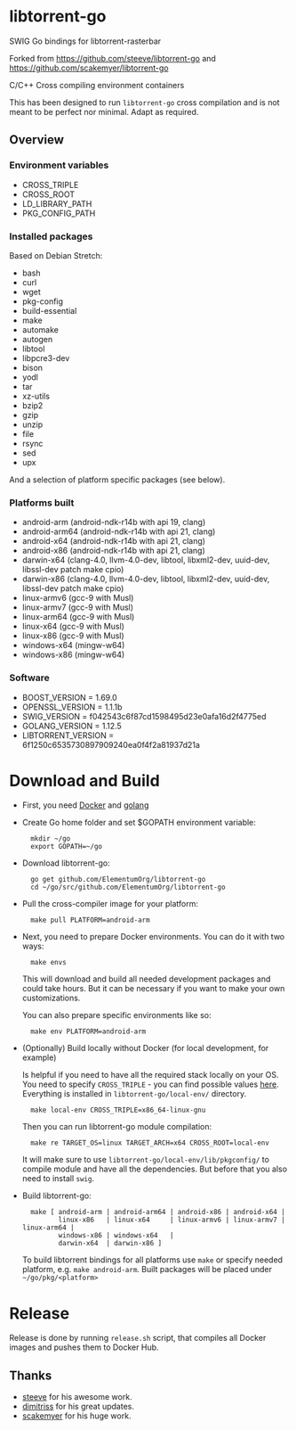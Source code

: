 libtorrent-go 
=============

SWIG Go bindings for libtorrent-rasterbar

Forked from <https://github.com/steeve/libtorrent-go> and <https://github.com/scakemyer/libtorrent-go>


C/C++ Cross compiling environment containers

This has been designed to run `libtorrent-go` cross compilation and is not meant to be perfect nor minimal. Adapt as required.

## Overview

### Environment variables

- CROSS_TRIPLE
- CROSS_ROOT
- LD_LIBRARY_PATH
- PKG_CONFIG_PATH

### Installed packages

Based on Debian Stretch:
- bash
- curl
- wget
- pkg-config
- build-essential
- make
- automake
- autogen
- libtool
- libpcre3-dev
- bison
- yodl
- tar
- xz-utils
- bzip2
- gzip
- unzip
- file
- rsync
- sed
- upx

And a selection of platform specific packages (see below).

### Platforms built

- android-arm (android-ndk-r14b with api 19, clang)
- android-arm64 (android-ndk-r14b with api 21, clang)
- android-x64 (android-ndk-r14b with api 21, clang)
- android-x86 (android-ndk-r14b with api 21, clang)
- darwin-x64 (clang-4.0, llvm-4.0-dev, libtool, libxml2-dev, uuid-dev, libssl-dev patch make cpio)
- darwin-x86 (clang-4.0, llvm-4.0-dev, libtool, libxml2-dev, uuid-dev, libssl-dev patch make cpio)
- linux-armv6 (gcc-9 with Musl)
- linux-armv7 (gcc-9 with Musl)
- linux-arm64 (gcc-9 with Musl)
- linux-x64 (gcc-9 with Musl)
- linux-x86 (gcc-9 with Musl)
- windows-x64 (mingw-w64)
- windows-x86 (mingw-w64)

### Software

+ BOOST_VERSION = 1.69.0
+ OPENSSL_VERSION = 1.1.1b
+ SWIG_VERSION = f042543c6f87cd1598495d23e0afa16d2f4775ed
+ GOLANG_VERSION = 1.12.5
+ LIBTORRENT_VERSION = 6f1250c6535730897909240ea0f4f2a81937d21a


# Download and Build

+ First, you need [Docker](https://docs.docker.com/engine/installation/) and [golang](https://golang.org/doc/install)

+ Create Go home folder and set $GOPATH environment variable:

        mkdir ~/go
        export GOPATH=~/go

+ Download libtorrent-go:

        go get github.com/ElementumOrg/libtorrent-go
        cd ~/go/src/github.com/ElementumOrg/libtorrent-go

+ Pull the cross-compiler image for your platform:

        make pull PLATFORM=android-arm

+ Next, you need to prepare Docker environments. You can do it with two ways:

        make envs

    This will download and build all needed development packages and could take hours. But it can be necessary if you want to make your own customizations.

    You can also prepare specific environments like so:

        make env PLATFORM=android-arm

+ (Optionally) Build locally without Docker (for local development, for example)

    Is helpful if you need to have all the required stack locally on your OS.
    You need to specify `CROSS_TRIPLE` - you can find possible values [here](https://github.com/ElementumOrg/cross-compiler/tree/master/docker).
    Everything is installed in `libtorrent-go/local-env/` directory.

        make local-env CROSS_TRIPLE=x86_64-linux-gnu

    Then you can run libtorrent-go module compilation:

        make re TARGET_OS=linux TARGET_ARCH=x64 CROSS_ROOT=local-env

    It will make sure to use `libtorrent-go/local-env/lib/pkgconfig/` to compile module and have all the dependencies.
    But before that you also need to install `swig`.

+ Build libtorrent-go:

        make [ android-arm | android-arm64 | android-x86 | android-x64 |
               linux-x86   | linux-x64     | linux-armv6 | linux-armv7 | linux-arm64 |
               windows-x86 | windows-x64   | 
               darwin-x64  | darwin-x86 ]

    To build libtorrent bindings for all platforms use `make` or specify needed platform, e.g. `make android-arm`.
    Built packages will be placed under `~/go/pkg/<platform>`

# Release

Release is done by running `release.sh` script, that compiles all Docker images and pushes them to Docker Hub.

Thanks
------
- [steeve](https://github.com/steeve) for his awesome work.
- [dimitriss](https://github.com/dimitriss) for his great updates.
- [scakemyer](https://github.com/scakemyer) for his huge work.
